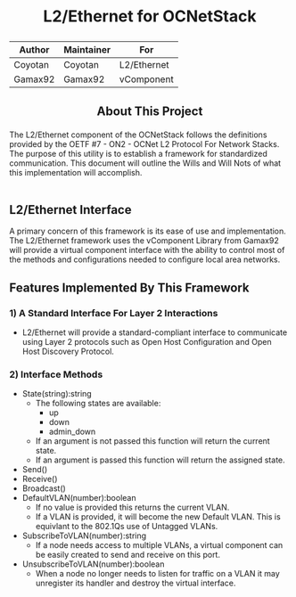 # <p align=center> L2/Ethernet for OCNetStack
<div align=center>

| Author | Maintainer | For |
| --- | --- | --- | 
| Coyotan | Coyotan | L2/Ethernet |
| Gamax92 | Gamax92 | vComponent|

</div>

## <p align=center> About This Project
The L2/Ethernet component of the OCNetStack follows the definitions provided by the OETF #7 - ON2 - OCNet L2 Protocol For Network Stacks. The purpose of this utility is to establish a framework for standardized communication. This document will outline the Wills and Will Nots of what this implementation will accomplish.
<br>
<br>
## L2/Ethernet Interface
A primary concern of this framework is its ease of use and implementation. The L2/Ethernet framework uses the vComponent Library from Gamax92 will provide a virtual component interface with the ability to control most of the methods and configurations needed to configure local area networks.

## Features Implemented By This Framework

### 1) A Standard Interface For Layer 2 Interactions
- L2/Ethernet will provide a standard-compliant interface to communicate using Layer 2 protocols such as Open Host Configuration and Open Host Discovery Protocol. 

### 2) Interface Methods
- State(string):string
  - The following states are available:
    - up
    - down
    - admin_down
  - If an argument is not passed this function will return the current state.
  - If an argument is passed this function will return the assigned state.
- Send()
- Receive()
- Broadcast()
- DefaultVLAN(number):boolean
  - If no value is provided this returns the current VLAN. 
  - If a VLAN is provided, it will become the new Default VLAN. This is equivlant to the 802.1Qs use of Untagged VLANs.
- SubscribeToVLAN(number):string
  - If a node needs access to multiple VLANs, a virtual component can be easily created to send and receive on this port.
- UnsubscribeToVLAN(number):boolean
  - When a node no longer needs to listen for traffic on a VLAN it may unregister its handler and destroy the virtual interface.
